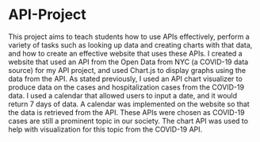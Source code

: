 # API-Project

This project aims to teach students how to use APIs effectively, perform a variety of tasks such as looking up data and creating charts with that data, and how to create an effective website that uses these APIs. I created a website that used an API from the Open Data from NYC (a COVID-19 data source) for my API project, and used Chart.js to display graphs using the data from the API. As stated previously, I used an API chart visualizer to produce data on the cases and hospitalization cases from the COVID-19 data. I used a calendar that allowed users to input a date, and it would return 7 days of data. A calendar was implemented on the website so that the data is retrieved from the API. These APIs were chosen as COVID-19 cases are still a prominent topic in our society. The chart API was used to help with visualization for this topic from the COVID-19 API. 
